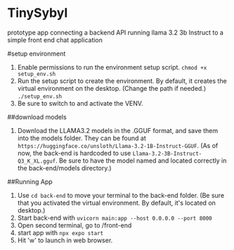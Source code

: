 # TinySybyl
prototype app connecting a backend API running llama 3.2 3b Instruct to a simple front end chat application

#setup environment
1. Enable permissions to run the environment setup script. 
`chmod +x setup_env.sh`
2. Run the setup script to create the environment. By default, it creates the virtual environment on the desktop. (Change the path if needed.)
`./setup_env.sh`
3. Be sure to switch to and activate the VENV.

##download models
1. Download the LLAMA3.2 models in the .GGUF format, and save them into the models folder. They can be found at `https://huggingface.co/unsloth/Llama-3.2-1B-Instruct-GGUF`. (As of now, the back-end is hardcoded to use  `Llama-3.2-3B-Instruct-Q3_K_XL.gguf`. Be sure to have the model named and located correctly in the back-end/models directory.)


##Running App

1. Use `cd back-end` to move your terminal to the back-end folder. (Be sure that you activated the virtual environment. By default, it's located on desktop.)
2. Start back-end with ```uvicorn main:app --host 0.0.0.0 --port 8000```
4. Open second terminal, go to /front-end 
5. start app with ```npx expo start```
6. Hit 'w' to launch in web browser.
